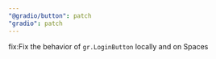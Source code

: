 ```yaml
---
"@gradio/button": patch
"gradio": patch
---
```


fix:Fix the behavior of `gr.LoginButton` locally and on Spaces
